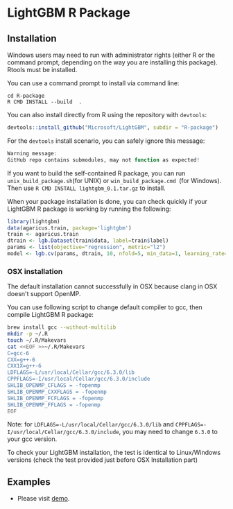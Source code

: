LightGBM R Package
==================

Installation
------------

Windows users may need to run with administrator rights (either R or the command prompt, depending on the way you are installing this package). Rtools must be installed.

You can use a command prompt to install via command line:

```
cd R-package
R CMD INSTALL --build  .
```

You can also install directly from R using the repository with `devtools`:

```r
devtools::install_github("Microsoft/LightGBM", subdir = "R-package")
```

For the `devtools` install scenario, you can safely ignore this message:

```r
Warning message:
GitHub repo contains submodules, may not function as expected! 
```

If you want to build the self-contained R package, you can run ```unix_build_package.sh```(for UNIX) or ```win_build_package.cmd ```(for Windows). Then use ```R CMD INSTALL lightgbm_0.1.tar.gz``` to install.

When your package installation is done, you can check quickly if your LightGBM R package is working by running the following:

```r
library(lightgbm)
data(agaricus.train, package='lightgbm')
train <- agaricus.train
dtrain <- lgb.Dataset(train$data, label=train$label)
params <- list(objective="regression", metric="l2")
model <- lgb.cv(params, dtrain, 10, nfold=5, min_data=1, learning_rate=1, early_stopping_rounds=10)
```
### OSX installation 

The default installation cannot successfully in OSX because clang in OSX doesn't support OpenMP.

You can use following script to change default compiler to gcc, then compile LightGBM R package:

```bash
brew install gcc --without-multilib
mkdir -p ~/.R
touch ~/.R/Makevars
cat <<EOF >>~/.R/Makevars
C=gcc-6
CXX=g++-6
CXX1X=g++-6
LDFLAGS=-L/usr/local/Cellar/gcc/6.3.0/lib
CPPFLAGS=-I/usr/local/Cellar/gcc/6.3.0/include
SHLIB_OPENMP_CFLAGS = -fopenmp
SHLIB_OPENMP_CXXFLAGS = -fopenmp
SHLIB_OPENMP_FCFLAGS = -fopenmp
SHLIB_OPENMP_FFLAGS = -fopenmp
EOF
```

Note: for `LDFLAGS=-L/usr/local/Cellar/gcc/6.3.0/lib` and `CPPFLAGS=-I/usr/local/Cellar/gcc/6.3.0/include`, you may need to change `6.3.0` to your gcc version.

To check your LightGBM installation, the test is identical to Linux/Windows versions (check the test provided just before OSX Installation part)

Examples
------------

* Please visit [demo](demo).
